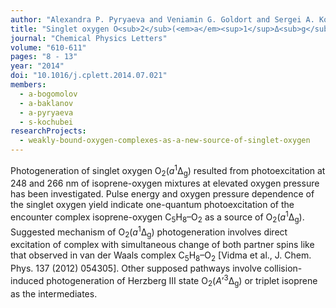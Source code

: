 ```yaml
---
author: "Alexandra P. Pyryaeva and Veniamin G. Goldort and Sergei A. Kochubei and Alexey V. Baklanov"
title: "Singlet oxygen O<sub>2</sub>(<em>a</em><sup>1</sup>Δ<sub>g</sub>) formation via UV-excitation of isoprene-oxygen C<sub>5</sub>H<sub>8</sub>–O<sub>2</sub> encounter complexes in gas phase"
journal: "Chemical Physics Letters"
volume: "610-611"
pages: "8 - 13"
year: "2014"
doi: "10.1016/j.cplett.2014.07.021"
members: 
  - a-bogomolov
  - a-baklanov
  - a-pyryaeva
  - s-kochubei
researchProjects:
  - weakly-bound-oxygen-complexes-as-a-new-source-of-singlet-oxygen
---
```

Photogeneration of singlet oxygen O<sub>2</sub>(<em>a</em><sup>1</sup>Δ<sub>g</sub>) resulted from photoexcitation at 
248 and 266&nbsp;nm of isoprene-oxygen mixtures at elevated oxygen pressure has been investigated. 
Pulse energy and oxygen pressure dependence of the singlet oxygen yield indicate one-quantum 
photoexcitation of the encounter complex isoprene-oxygen C<sub>5</sub>H<sub>8</sub>–O<sub>2</sub> 
as a source of O<sub>2</sub>(<em>a</em><sup>1</sup>Δ<sub>g</sub>). 
Suggested mechanism of O<sub>2</sub>(<em>a</em><sup>1</sup>Δ<sub>g</sub>) photogeneration involves direct 
excitation of complex with simultaneous change of both partner spins like that observed in van der Waals complex 
C<sub>5</sub>H<sub>8</sub>–O<sub>2</sub> [Vidma et al., J. Chem. Phys. 137 (2012) 054305]. Other supposed pathways 
involve collision-induced photogeneration of Herzberg III state O<sub>2</sub>(<em>A</em>’<sup>3</sup>Δ<sub>g</sub>) 
or triplet isoprene as the intermediates.

